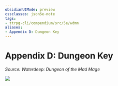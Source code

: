 ```yaml
---
obsidianUIMode: preview
cssclasses: json5e-note
tags:
- ttrpg-cli/compendium/src/5e/wdmm
aliases:
- Appendix D: Dungeon Key
---
```

# Appendix D: Dungeon Key
*Source: Waterdeep: Dungeon of the Mad Mage* 

![](/3-Mechanics/CLI/Compendium/adventures/waterdeep-dungeon-of-the-mad-mage/img/key.webp#center)